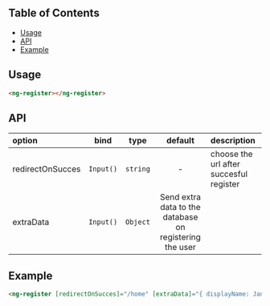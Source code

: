 ## Table of Contents
- [Usage](#usage)
- [API](#api)
- [Example](#example)

<a name="usage"/>

## Usage

```html
<ng-register></ng-register>
```

<a name="api"/>

## API
| option | bind  |  type  |   default    | description  |
|:---------------------|:------:|:------:|:------------:|:-------------------------------------------------------------------------------------------------|
| redirectOnSucces            | `Input()`  | `string` | - | choose the url after succesful register
| extraData            | `Input()`  | `Object` | Send extra data to the database on registering the user

<a name="example"/>

## Example
```html
<ng-register [redirectOnSucces]="/home" [extraData]="{ displayName: Jan }"></ng-register>
```